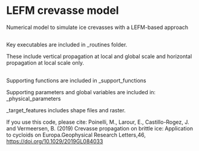 # LEFM crevasse model

Numerical model to simulate ice crevasses with a LEFM-based approach

##
Key executables are included in _routines folder. 

These include vertical propagation at local and global scale and horizontal propagation at local scale only.

##
Supporting functions are included in _support_functions

Supporting parameters and global variables are included in: _physical_parameters 


_target_features includes shape files and raster.

If you use this code, please cite:
Poinelli, M., Larour, E., Castillo-Rogez, J. and Vermeersen, B. (2019) Crevasse propagation on brittle ice: Application to cycloids on Europa.Geophysical Research Letters,46, https://doi.org/10.1029/2019GL084033
